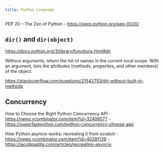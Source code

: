 ```yaml
---
title: Python Language
---
```


PEP 20 – The Zen of Python - https://peps.python.org/pep-0020/

## `dir()` and `dir(object)`

https://docs.python.org/3/library/functions.html#dir

Without arguments, return the list of names in the current local scope. With an argument, lists the attributes (methods, properties, and other members) of the object.

https://stackoverflow.com/questions/21542753/dir-without-built-in-methods

## Concurrency

How to Choose the Right Python Concurrency API - https://news.ycombinator.com/item?id=32408577 - https://superfastpython.com/python-concurrency-choose-api/

How Python asyncio works: recreating it from scratch - https://news.ycombinator.com/item?id=40281139 - https://jacobpadilla.com/articles/recreating-asyncio
